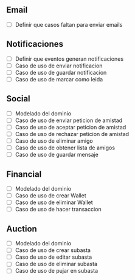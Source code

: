 
## Email

- [ ] Definir que casos faltan para enviar emails

## Notificaciones

- [ ] Definir que eventos generan notificaciones
- [ ] Caso de uso de enviar notificacion
- [ ] Caso de uso de guardar notificacion
- [ ] Caso de uso de marcar como leida

## Social

- [ ] Modelado del dominio
- [ ] Caso de uso de enviar peticion de amistad
- [ ] Caso de uso de aceptar peticion de amistad
- [ ] Caso de uso de rechazar peticion de amistad
- [ ] Caso de uso de eliminar amigo
- [ ] Caso de uso de obtener lista de amigos
- [ ] Caso de uso de guardar mensaje

## Financial

- [ ] Modelado del dominio
- [ ] Caso de uso de crear Wallet
- [ ] Caso de uso de eliminar Wallet
- [ ] Caso de uso de hacer transaccion

## Auction

- [ ] Modelado del dominio
- [ ] Caso de uso de crear subasta
- [ ] Caso de uso de editar subasta
- [ ] Caso de uso de eliminar subasta
- [ ] Caso de uso de pujar en subasta
